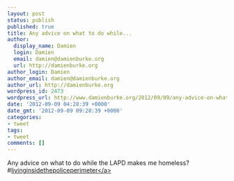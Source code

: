 ```yaml
---
layout: post
status: publish
published: true
title: Any advice on what to do while...
author:
  display_name: Damien
  login: Damien
  email: damien@damienburke.org
  url: http://damienburke.org
author_login: Damien
author_email: damien@damienburke.org
author_url: http://damienburke.org
wordpress_id: 2473
wordpress_url: http://www.damienburke.org/2012/09/09/any-advice-on-what-to-do-while/
date: '2012-09-09 04:28:39 +0000'
date_gmt: '2012-09-09 09:28:39 +0000'
categories:
- tweet
tags:
- tweet
comments: []
---
```

<p>Any advice on what to do while the LAPD makes me homeless? #<a href="http:&#47;&#47;search.twitter.com&#47;search?q=%23livinginsidethepoliceperimeter" class="aktt_hashtag">livinginsidethepoliceperimeter<&#47;a></p>
